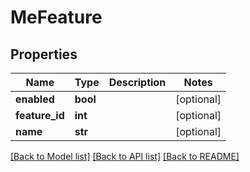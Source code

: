 # MeFeature

## Properties

Name | Type | Description | Notes
------------ | ------------- | ------------- | -------------
**enabled** | **bool** |  | [optional] 
**feature_id** | **int** |  | [optional] 
**name** | **str** |  | [optional] 

[[Back to Model list]](../README.md#documentation-for-models) [[Back to API list]](../README.md#documentation-for-api-endpoints) [[Back to README]](../README.md)


